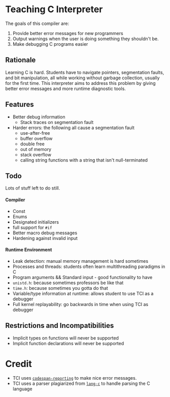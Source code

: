 # Teaching C Interpreter
The goals of this compiler are:

1. Provide better error messages for new programmers
2. Output warnings when the user is doing something they shouldn't be.
3. Make debugging C programs easier

## Rationale
Learning C is hard. Students have to navigate pointers, segmentation faults,
and bit manipulation, all while working without garbage collection, usually
for the first time. This interpreter aims to address this problem by giving
better error messages and more runtime diagnostic tools.

## Features
- Better debug information
  - Stack traces on segmentation fault
- Harder errors: the following all cause a segmentation fault
  - use-after-free
  - buffer overflow
  - double free
  - out of memory
  - stack overflow
  - calling string functions with a string that isn't null-terminated

## Todo
Lots of stuff left to do still.

#### Compiler
- Const
- Enums
- Designated initializers
- full support for `#if`
- Better macro debug messages
- Hardening against invalid input

#### Runtime Environment
- Leak detection: manual memory management is hard sometimes
- Processes and threads: students often learn multithreading paradigms in C
- Program arguments && Standard input - good functionality to have
- `unistd.h`: because sometimes professors be like that
- `time.h`: because sometimes you gotta do that
- Variable/type information at runtime: allows student to use TCI as a debugger
- Full kernel replayability: go backwards in time when using TCI as debugger

## Restrictions and Incompatibilities
- Implicit types on functions will never be supported
- Implicit function declarations will never be supported

# Credit
- TCI uses [`codespan-reporting`](https://github.com/brendanzab/codespan) to make
  nice error messages.
- TCI uses a parser plagiarized from [`lang-c`](https://github.com/vickenty/lang-c)
  to handle parsing the C language


